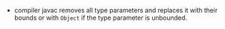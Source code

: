 - compiler javac removes all type parameters and replaces it with their bounds or with `Object` if the type parameter is unbounded.